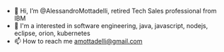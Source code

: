 - 👋 Hi, I’m @AlessandroMottadelli, retired Tech Sales professional from IBM
- 👀 I'm a  interested in software engineering, java, javascript, nodejs, eclipse, orion, kubernetes
- 📫 How to reach me  amottadelli@gmail.com

<!---
AlessandroMottadelli/AlessandroMottadelli is a ✨ special ✨ repository because its `README.md` (this file) appears on your GitHub profile.
You can click the Preview link to take a look at your changes.
--->
